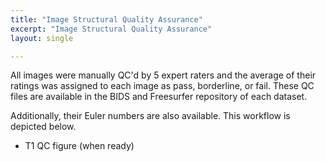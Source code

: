 ```yaml
---
title: "Image Structural Quality Assurance"
excerpt: "Image Structural Quality Assurance"
layout: single

---
```


All images were manually QC'd by 5 expert raters and the average of their ratings was assigned to each image as pass, borderline, or fail. These QC files are available in the BIDS and Freesurfer repository of each dataset.

Additionally, their Euler numbers are also available. This workflow is depicted below.
-	T1 QC figure (when ready)
